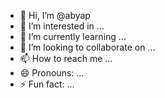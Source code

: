 - 👋 Hi, I’m @abyap
- 👀 I’m interested in ...
- 🌱 I’m currently learning ...
- 💞️ I’m looking to collaborate on ...
- 📫 How to reach me ...
- 😄 Pronouns: ...
- ⚡ Fun fact: ...

<!---
abyap/abyap is a ✨ special ✨ repository because its `README.md` (this file) appears on your GitHub profile.
You can click the Preview link to take a look at your changes.
--->
